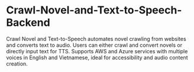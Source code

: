 # Crawl-Novel-and-Text-to-Speech-Backend
Crawl Novel and Text-to-Speech automates novel crawling from websites and converts text to audio. Users can either crawl and convert novels or directly input text for TTS. Supports AWS and Azure services with multiple voices in English and Vietnamese, ideal for accessibility and audio content creation.
